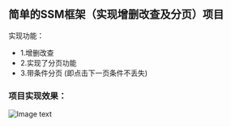 ## 简单的SSM框架（实现增删改查及分页）项目


实现功能：
- 1.增删改查
- 2.实现了分页功能
- 3.带条件分页 (即点击下一页条件不丢失)

### 项目实现效果：
![Image text](https://github.com/yguo18/CircleFollowButton/raw/master/Assets/Image/xiaoguotu.png)
